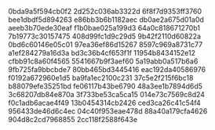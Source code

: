 0bda9a5f594cb0f2
2d252c036ab3322d
6f8f7d9353ff3760
bee1dbdf5d894263
e86bb3b6b1182aec
db0ae2a675d01a0d
aeeb3b70ede30eaf
f1b0bae025a199d3
64a0c818671270b1
7b19773c30157475
408d99fc1d9c29d5
9b42f2110d60822a
0bd6c60146e05c01
97ea36ef86d15267
8597c969a8731c77
a1ef284279a16d3a
bd3c36b4cf653f1f
11954b8434152e12
cfbb91c8a60f4565
5541667b9f3aef60
5a19abb0a517b6a6
9fb725fa9bbcbde7
80bb465bd3445416
eac192da40586976
f0192a672960e1d5
ba9fa1ec2100c231
37c5e2f215f6bc18
b88079efe35251bd
fe06117b43be6790
48a3ee1b7894d6d5
3c68207db84e870a
3f733be53ca5ca15
014e73c7569c8d24
f0c1adb6acae4f49
13b0454314cb2426
ced3ca26c41c54f4
956433de46d6c4ec
04c40f953eae478d
88a40a179cfa4626
904d8c2cd7968855
2cc118f2588f643e
